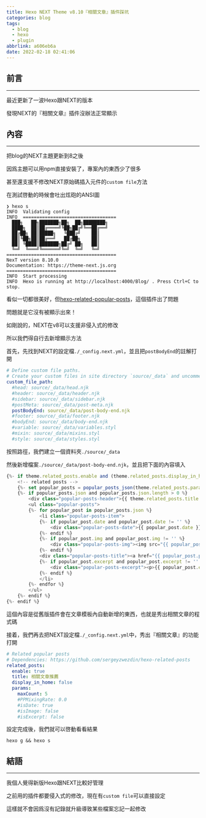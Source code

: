 ```yaml
---
title: Hexo NEXT Theme v8.10『相關文章』插件踩坑
categories: blog
tags:
  - blog
  - hexo
  - plugin
abbrlink: a606eb6a
date: 2022-02-18 02:41:06
---
```



## 前言
----------

最近更新了一波Hexo跟NEXT的版本

發現NEXT的『相關文章』插件沒辦法正常顯示

<!--more-->

## 內容
----------

把blog的NEXT主題更新到8之後

因爲主題可以用npm直接安裝了，專案內的東西少了很多

甚至還支援不修改NEXT原始碼插入元件的`custom file`方法

在測試啓動的時候會吐出炫砲的ANSI圖

```
❯ hexo s
INFO  Validating config
INFO  ==================================
  ███╗   ██╗███████╗██╗  ██╗████████╗
  ████╗  ██║██╔════╝╚██╗██╔╝╚══██╔══╝
  ██╔██╗ ██║█████╗   ╚███╔╝    ██║
  ██║╚██╗██║██╔══╝   ██╔██╗    ██║
  ██║ ╚████║███████╗██╔╝ ██╗   ██║
  ╚═╝  ╚═══╝╚══════╝╚═╝  ╚═╝   ╚═╝
========================================
NexT version 8.10.0
Documentation: https://theme-next.js.org
========================================
INFO  Start processing
INFO  Hexo is running at http://localhost:4000/Blog/ . Press Ctrl+C to stop.
```

看似一切都很美好，但[hexo-related-popular-posts](https://github.com/tea3/hexo-related-popular-posts)，這個插件出了問題

問題就是它沒有被顯示出來！

如剛說的，NEXT在v8可以支援非侵入式的修改

所以我們得自行去新增顯示方法

首先，先找到NEXT的設定檔`./_config.next.yml`，並且把`postBodyEnd`的註解打開

```yml
# Define custom file paths.
# Create your custom files in site directory `source/_data` and uncomment needed files below.
custom_file_path:
  #head: source/_data/head.njk
  #header: source/_data/header.njk
  #sidebar: source/_data/sidebar.njk
  #postMeta: source/_data/post-meta.njk
  postBodyEnd: source/_data/post-body-end.njk
  #footer: source/_data/footer.njk
  #bodyEnd: source/_data/body-end.njk
  #variable: source/_data/variables.styl
  #mixin: source/_data/mixins.styl
  #style: source/_data/styles.styl
```

按照路徑，我們建立一個資料夾`./source/_data`

然後新增檔案`./source/_data/post-body-end.njk`，並且把下面的內容填入

```js
{%- if theme.related_posts.enable and (theme.related_posts.display_in_home or not is_index) %}
    <!-- related posts -->
    {%- set popular_posts = popular_posts_json(theme.related_posts.params, page) %}
    {%- if popular_posts.json and popular_posts.json.length > 0 %}
        <div class="popular-posts-header">{{ theme.related_posts.title or __('post.related_posts') }}</div>
        <ul class="popular-posts">
        {%- for popular_post in popular_posts.json %}
            <li class="popular-posts-item">
            {%- if popular_post.date and popular_post.date != '' %}
                <div class="popular-posts-date">{{ popular_post.date }}</div>
            {%- endif %}
            {%- if popular_post.img and popular_post.img != '' %}
                <div class="popular-posts-img"><img src="{{ popular_post.img }}"></div>
            {%- endif %}
            <div class="popular-posts-title"><a href="{{ popular_post.path }}" rel="bookmark">{{ popular_post.title }}</a></div>
            {%- if popular_post.excerpt and popular_post.excerpt != '' %}
                <div class="popular-posts-excerpt"><p>{{ popular_post.excerpt }}</p></div>
            {%- endif %}
            </li>
        {%- endfor %}
        </ul>
    {%- endif %}
{%- endif %}
```

這個內容是從舊版插件會在文章模板內自動新增的東西，也就是秀出相關文章的程式碼

接着，我們再去把NEXT設定檔`./_config.next.yml`中，秀出『相關文章』的功能打開

```yml
# Related popular posts
# Dependencies: https://github.com/sergeyzwezdin/hexo-related-posts
related_posts:
  enable: true
  title: 相關文章推薦
  display_in_home: false
  params:
    maxCount: 5
    #PPMixingRate: 0.0
    #isDate: true
    #isImage: false
    #isExcerpt: false
```

設定完成後，我們就可以啓動看看結果

```
hexo g && hexo s
```


## 結語
----------

我個人覺得新版Hexo跟NEXT比較好管理

之前用的插件都要侵入式的修改，現在有`custom file`可以直接設定

這樣就不會因爲沒有記錄就升級導致某些檔案忘記一起修改
